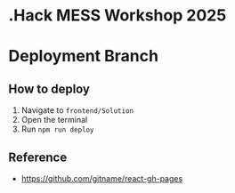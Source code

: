 # .Hack MESS Workshop 2025

# Deployment Branch

## How to deploy

1. Navigate to `frontend/Solution`
2. Open the terminal
3. Run `npm run deploy`

## Reference

-   https://github.com/gitname/react-gh-pages
